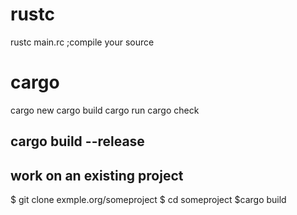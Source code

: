 # rustc
rustc main.rc   ;compile your source
# cargo 
cargo new
cargo build
cargo run
cargo check

##  cargo build --release
## work on an existing project 
$ git clone exmple.org/someproject
$ cd someproject
$cargo build
